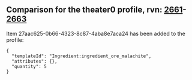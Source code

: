 ## Comparison for the theater0 profile, rvn: [2661](https://github.com/PRO100KatYT/FortniteProfileRevisions/tree/main/profiles/theater0/2661%20theater0.json)-[2663](https://github.com/PRO100KatYT/FortniteProfileRevisions/tree/main/profiles/theater0/2663%20theater0.json)

Item 27aac625-0b66-4323-8c87-4aba8e7aca24 has been added to the profile:

```
{
  "templateId": "Ingredient:ingredient_ore_malachite",
  "attributes": {},
  "quantity": 5
}
```

<br><br>
